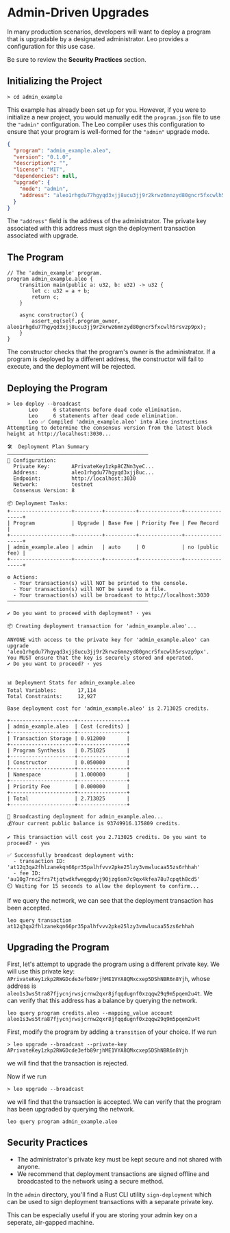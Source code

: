 # Admin-Driven Upgrades
In many production scenarios, developers will want to deploy a program that is upgradable by a designated administrator.
Leo provides a configuration for this use case.

Be sure to review the **Security Practices** section.

## Initializing the Project

```
> cd admin_example
```
This example has already been set up for you.
However, if you were to initialize a new project, you would manually edit the `program.json` file to use the `"admin"` configuration.
The Leo compiler uses this configuration to ensure that your program is well-formed for the `"admin"` upgrade mode.

```json
{
  "program": "admin_example.aleo",
  "version": "0.1.0",
  "description": "",
  "license": "MIT",
  "dependencies": null,
  "upgrade": {
    "mode": "admin",
    "address": "aleo1rhgdu77hgyqd3xjj8ucu3jj9r2krwz6mnzyd80gncr5fxcwlh5rsvzp9px"
  }
}
```

The `"address"` field is the address of the administrator.
The private key associated with this address must sign the deployment transaction associated with upgrade.

## The Program

```leo
// The 'admin_example' program.
program admin_example.aleo {
    transition main(public a: u32, b: u32) -> u32 {
        let c: u32 = a + b;
        return c;
    }

    async constructor() {
        assert_eq(self.program_owner, aleo1rhgdu77hgyqd3xjj8ucu3jj9r2krwz6mnzyd80gncr5fxcwlh5rsvzp9px);
    }
}
```

The constructor checks that the program's owner is the administrator.
If a program is deployed by a different address, the constructor will fail to execute, and the deployment will be rejected.

## Deploying the Program
```
> leo deploy --broadcast
       Leo     6 statements before dead code elimination.
       Leo     6 statements after dead code elimination.
       Leo ✅ Compiled 'admin_example.aleo' into Aleo instructions
Attempting to determine the consensus version from the latest block height at http://localhost:3030...

🛠️  Deployment Plan Summary
──────────────────────────────────────────────
🔧 Configuration:
  Private Key:       APrivateKey1zkp8CZNn3yeC...
  Address:           aleo1rhgdu77hgyqd3xjj8uc...
  Endpoint:          http://localhost:3030
  Network:           testnet
  Consensus Version: 8

📦 Deployment Tasks:
+--------------------+---------+----------+--------------+-----------------+
| Program            | Upgrade | Base Fee | Priority Fee | Fee Record      |
+--------------------+---------+----------+--------------+-----------------+
| admin_example.aleo | admin   | auto     | 0            | no (public fee) |
+--------------------+---------+----------+--------------+-----------------+

⚙️ Actions:
  - Your transaction(s) will NOT be printed to the console.
  - Your transaction(s) will NOT be saved to a file.
  - Your transaction(s) will be broadcast to http://localhost:3030
──────────────────────────────────────────────

✔ Do you want to proceed with deployment? · yes

📦 Creating deployment transaction for 'admin_example.aleo'...

ANYONE with access to the private key for 'admin_example.aleo' can upgrade 'aleo1rhgdu77hgyqd3xjj8ucu3jj9r2krwz6mnzyd80gncr5fxcwlh5rsvzp9px'.
You MUST ensure that the key is securely stored and operated.
✔ Do you want to proceed? · yes


📊 Deployment Stats for admin_example.aleo
Total Variables:       17,114
Total Constraints:     12,927

Base deployment cost for 'admin_example.aleo' is 2.713025 credits.

+---------------------+----------------+
| admin_example.aleo  | Cost (credits) |
+---------------------+----------------+
| Transaction Storage | 0.912000       |
+---------------------+----------------+
| Program Synthesis   | 0.751025       |
+---------------------+----------------+
| Constructor         | 0.050000       |
+---------------------+----------------+
| Namespace           | 1.000000       |
+---------------------+----------------+
| Priority Fee        | 0.000000       |
+---------------------+----------------+
| Total               | 2.713025       |
+---------------------+----------------+

📡 Broadcasting deployment for admin_example.aleo...
💰Your current public balance is 93749916.175809 credits.

✔ This transaction will cost you 2.713025 credits. Do you want to proceed? · yes

✅ Successfully broadcast deployment with:
  - transaction ID: 'at12q3qa2fhlzanekqn66pr35palhfvvv2pke25lzy3vmwlucaa55zs6rhhah'
  - fee ID: 'au10g7rnc2frs7tjqtwdkfweqgpdyj90jzg6sm7c9qx4kfea78u7cpqth8cd5'
⏲️ Waiting for 15 seconds to allow the deployment to confirm...
```

If we query the network, we can see that the deployment transaction has been accepted.
```
leo query transaction at12q3qa2fhlzanekqn66pr35palhfvvv2pke25lzy3vmwlucaa55zs6rhhah
```

## Upgrading the Program
First, let's attempt to upgrade the program using a different private key.
We will use this private key: `APrivateKey1zkp2RWGDcde3efb89rjhME1VYA8QMxcxep5DShNBR6n8Yjh`, whose address is `aleo1s3ws5tra87fjycnjrwsjcrnw2qxr8jfqqdugnf0xzqqw29q9m5pqem2u4t`.
We can verify that this address has a balance by querying the network.
```
leo query program credits.aleo --mapping_value account aleo1s3ws5tra87fjycnjrwsjcrnw2qxr8jfqqdugnf0xzqqw29q9m5pqem2u4t
```

First, modify the program by adding a `transition` of your choice.
If we run 
```
> leo upgrade --broadcast --private-key APrivateKey1zkp2RWGDcde3efb89rjhME1VYA8QMxcxep5DShNBR6n8Yjh
```
we will find that the transaction is rejected.

Now if we run
```
> leo upgrade --broadcast
```
we will find that the transaction is accepted. 
We can verify that the program has been upgraded by querying the network.
```
leo query program admin_example.aleo
```

## Security Practices
- The administrator's private key must be kept secure and not shared with anyone.
- We recommend that deployment transactions are signed offline and broadcasted to the network using a secure method.

In the `admin` directory, you'll find a Rust CLI utility `sign-deployment` which can be used to sign deployment transactions with a separate private key.

This can be especially useful if you are storing your admin key on a seperate, air-gapped machine.

